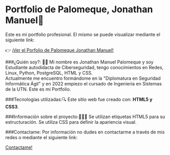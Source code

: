 # Portfolio de Palomeque, Jonathan Manuel💼

Este es mi portfolio profesional. El mismo se puede visualizar mediante el siguiente link:

👉  <a href="https://manuelpalomeque.github.io/Portfolio/" target="_blank">¡Ver el Porfolio de Palomeque Jonathan Manuel!</a>

###¿Quién soy?: 🙋‍♂️
Mi nombre es Jonathan Manuel Palomeque y soy Estudiante autodidacta de Ciberseguridad, tengo conocimientos en Redes, Linux,
Python, PostgreSQL, HTML y CSS.<br> 
Actualmente me encuentro formándome en la "Diplomatura en Seguridad Informática Ágil" y en 2022 empiezo el cursado de 
Ingenieria en Sistemas de la UTN. Este es mi Portfolio.

###Tecnologías utilizadas:🔍
Este sitio web fue creado con: <b>HTML5 y CSS3</b>.

###Información sobre el proyecto:👨🏻‍💻
Se utilizan etiquetas HTML5 para su estructuración.
Se utiliza CSS para definir la apariencia visual.

###Contactame:
Por información no dudes en contactarme a través de mis redes o mediante el siguiente link:

<a href="mailto:pjonathanmanuel@hotmail.com?subject=Nos interesa saber mas de vos!&body=Hola! vimos tu perfil y nos gustaria poder concretar una reunión para poder conocerte un poco mas." target="_blank">
Contactame!</a>